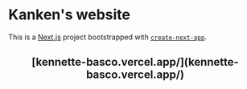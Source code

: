 # Kanken's website

This is a [Next.js](https://nextjs.org/) project bootstrapped with [`create-next-app`](https://github.com/vercel/next.js/tree/canary/packages/create-next-app).

<h2 align="center">[kennette-basco.vercel.app/](kennette-basco.vercel.app/)</h2>
